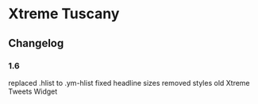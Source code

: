 Xtreme Tuscany
==================

## Changelog

### 1.6

replaced .hlist to .ym-hlist
fixed headline sizes
removed styles old Xtreme Tweets Widget
